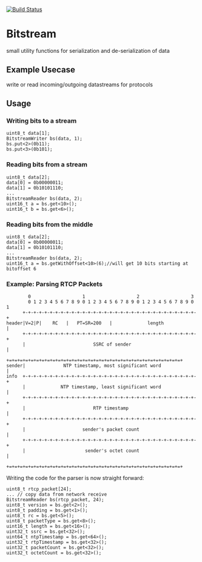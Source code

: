 [![Build Status](https://secure.travis-ci.org/marcmo/bitstream.png)](http://travis-ci.org/marcmo/bitstream)

# Bitstream

small utility functions for serialization and de-serialization of data

## Example Usecase

write or read incoming/outgoing datastreams for protocols

## Usage

### Writing bits to a stream

    uint8_t data[1];
    BitstreamWriter bs(data, 1);
    bs.put<2>(0b11);
    bs.put<3>(0b101);

### Reading bits from a stream

    uint8_t data[2];
    data[0] = 0b00000011;
    data[1] = 0b10101110;
    ...
    BitstreamReader bs(data, 2);
    uint16_t a = bs.get<10>();
    uint16_t b = bs.get<6>();

### Reading bits from the middle

    uint8_t data[2];
    data[0] = 0b00000011;
    data[1] = 0b10101110;
    ...
    BitstreamReader bs(data, 2);
    uint16_t a = bs.getWithOffset<10>(6);//will get 10 bits starting at bitoffset 6


### Example: Parsing RTCP Packets

            0                   1                   2                   3
            0 1 2 3 4 5 6 7 8 9 0 1 2 3 4 5 6 7 8 9 0 1 2 3 4 5 6 7 8 9 0 1
          +-+-+-+-+-+-+-+-+-+-+-+-+-+-+-+-+-+-+-+-+-+-+-+-+-+-+-+-+-+-+-+-+
    header|V=2|P|    RC   |   PT=SR=200   |             length            |
          +-+-+-+-+-+-+-+-+-+-+-+-+-+-+-+-+-+-+-+-+-+-+-+-+-+-+-+-+-+-+-+-+
          |                         SSRC of sender                        |
          +=+=+=+=+=+=+=+=+=+=+=+=+=+=+=+=+=+=+=+=+=+=+=+=+=+=+=+=+=+=+=+=+
    sender|              NTP timestamp, most significant word             |
    info  +-+-+-+-+-+-+-+-+-+-+-+-+-+-+-+-+-+-+-+-+-+-+-+-+-+-+-+-+-+-+-+-+
          |             NTP timestamp, least significant word             |
          +-+-+-+-+-+-+-+-+-+-+-+-+-+-+-+-+-+-+-+-+-+-+-+-+-+-+-+-+-+-+-+-+
          |                         RTP timestamp                         |
          +-+-+-+-+-+-+-+-+-+-+-+-+-+-+-+-+-+-+-+-+-+-+-+-+-+-+-+-+-+-+-+-+
          |                     sender's packet count                     |
          +-+-+-+-+-+-+-+-+-+-+-+-+-+-+-+-+-+-+-+-+-+-+-+-+-+-+-+-+-+-+-+-+
          |                      sender's octet count                     |
          +=+=+=+=+=+=+=+=+=+=+=+=+=+=+=+=+=+=+=+=+=+=+=+=+=+=+=+=+=+=+=+=+

Writing the code for the parser is now straight forward:

    uint8_t rtcp_packet[24];
    ... // copy data from network receive
    BitstreamReader bs(rtcp_packet, 24);
    uint8_t version = bs.get<2>();
    uint8_t padding = bs.get<1>();
    uint8_t rc = bs.get<5>();
    uint8_t packetType = bs.get<8>();
    uint16_t length = bs.get<16>();
    uint32_t ssrc = bs.get<32>();
    uint64_t ntpTimestamp = bs.get<64>();
    uint32_t rtpTimestamp = bs.get<32>();
    uint32_t packetCount = bs.get<32>();
    uint32_t octetCount = bs.get<32>();

